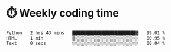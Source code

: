 
# :stopwatch: Weekly coding time
<!--START_SECTION:waka-->

```text
Python   2 hrs 43 mins   ████████████████████████▓   99.01 %
HTML     1 min           ▒░░░░░░░░░░░░░░░░░░░░░░░░   00.95 %
Text     0 secs          ░░░░░░░░░░░░░░░░░░░░░░░░░   00.04 %
```

<!--END_SECTION:waka-->


<!-- <p> <img src="https://github-readme-stats.vercel.app/api?username=cozgerest&show_icons=true&hide_border=false" />  </p> -->

